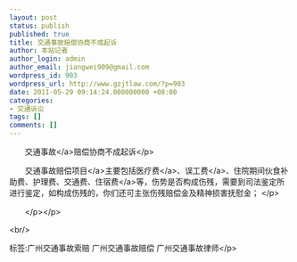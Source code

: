 ```yaml
---
layout: post
status: publish
published: true
title: 交通事故赔偿协商不成起诉
author: 本站记者
author_login: admin
author_email: jiangwei909@gmail.com
wordpress_id: 903
wordpress_url: http://www.gzjtlaw.com/?p=903
date: 2011-05-29 09:14:24.000000000 +08:00
categories:
- 交通诉讼
tags: []
comments: []
---
```

<p><p>　　<a>交通事故<&#47;a>赔偿协商不成起诉<&#47;p><p>　　<a>交通事故赔偿项目<&#47;a>主要包括<a>医疗费<&#47;a>、<a>误工费<&#47;a>、住院期间伙食补助费、护理费、交通费、<a>住宿费<&#47;a>等，伤势是否构成伤残，需要到司法鉴定所进行鉴定，如构成伤残的，你们还可主张伤残赔偿金及精神损害抚慰金； <&#47;p><br><p>　　<&#47;p><&#47;p><br&#47;><p>标签:广州交通事故索赔 广州交通事故赔偿 广州交通事故律师<&#47;p>
